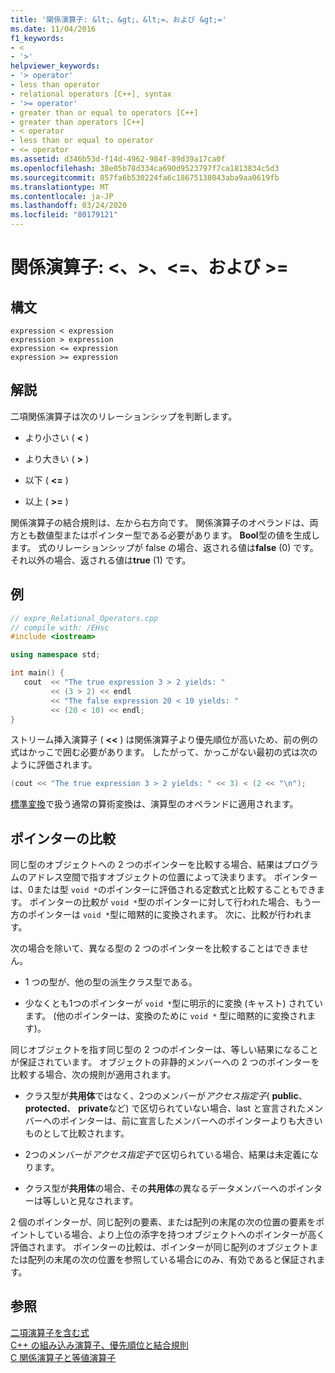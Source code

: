```yaml
---
title: '関係演算子: &lt;、&gt;、&lt;=、および &gt;='
ms.date: 11/04/2016
f1_keywords:
- <
- '>'
helpviewer_keywords:
- '> operator'
- less than operator
- relational operators [C++], syntax
- '>= operator'
- greater than or equal to operators [C++]
- greater than operators [C++]
- < operator
- less than or equal to operator
- <= operator
ms.assetid: d346b53d-f14d-4962-984f-89d39a17ca0f
ms.openlocfilehash: 38e05b78d334ca690d9523797f7ca1813834c5d3
ms.sourcegitcommit: 857fa6b530224fa6c18675138043aba9aa0619fb
ms.translationtype: MT
ms.contentlocale: ja-JP
ms.lasthandoff: 03/24/2020
ms.locfileid: "80179121"
---
```

# <a name="relational-operators-lt-gt-lt-and-gt"></a>関係演算子: &lt;、&gt;、&lt;=、および &gt;=

## <a name="syntax"></a>構文

```
expression < expression
expression > expression
expression <= expression
expression >= expression
```

## <a name="remarks"></a>解説

二項関係演算子は次のリレーションシップを判断します。

- より小さい ( **\<** )

- より大きい ( **>** )

- 以下 ( **\<=** )

- 以上 ( **>=** )

関係演算子の結合規則は、左から右方向です。 関係演算子のオペランドは、両方とも数値型またはポインター型である必要があります。 **Bool**型の値を生成します。 式のリレーションシップが false の場合、返される値は**false** (0) です。それ以外の場合、返される値は**true** (1) です。

## <a name="example"></a>例

```cpp
// expre_Relational_Operators.cpp
// compile with: /EHsc
#include <iostream>

using namespace std;

int main() {
   cout  << "The true expression 3 > 2 yields: "
         << (3 > 2) << endl
         << "The false expression 20 < 10 yields: "
         << (20 < 10) << endl;
}
```

ストリーム挿入演算子 ( **<<** ) は関係演算子より優先順位が高いため、前の例の式はかっこで囲む必要があります。 したがって、かっこがない最初の式は次のように評価されます。

```cpp
(cout << "The true expression 3 > 2 yields: " << 3) < (2 << "\n");
```

[標準変換](standard-conversions.md)で扱う通常の算術変換は、演算型のオペランドに適用されます。

## <a name="comparing-pointers"></a>ポインターの比較

同じ型のオブジェクトへの 2 つのポインターを比較する場合、結果はプログラムのアドレス空間で指すオブジェクトの位置によって決まります。 ポインターは、0または型 `void *`のポインターに評価される定数式と比較することもできます。 ポインターの比較が `void *`型のポインターに対して行われた場合、もう一方のポインターは `void *`型に暗黙的に変換されます。 次に、比較が行われます。

次の場合を除いて、異なる型の 2 つのポインターを比較することはできません。

- 1 つの型が、他の型の派生クラス型である。

- 少なくとも1つのポインターが `void *`型に明示的に変換 (キャスト) されています。 (他のポインターは、変換のために `void *` 型に暗黙的に変換されます)。

同じオブジェクトを指す同じ型の 2 つのポインターは、等しい結果になることが保証されています。 オブジェクトの非静的メンバーへの 2 つのポインターを比較する場合、次の規則が適用されます。

- クラス型が**共用体**ではなく、2つのメンバーが*アクセス指定子*( **public**、 **protected**、 **private**など) で区切られていない場合、last と宣言されたメンバーへのポインターは、前に宣言したメンバーへのポインターよりも大きいものとして比較されます。

- 2つのメンバーが*アクセス指定子*で区切られている場合、結果は未定義になります。

- クラス型が**共用体**の場合、その**共用体**の異なるデータメンバーへのポインターは等しいと見なされます。

2 個のポインターが、同じ配列の要素、または配列の末尾の次の位置の要素をポイントしている場合、より上位の添字を持つオブジェクトへのポインターが高く評価されます。 ポインターの比較は、ポインターが同じ配列のオブジェクトまたは配列の末尾の次の位置を参照している場合にのみ、有効であると保証されます。

## <a name="see-also"></a>参照

[二項演算子を含む式](../cpp/expressions-with-binary-operators.md)<br/>
[C++ の組み込み演算子、優先順位と結合規則](../cpp/cpp-built-in-operators-precedence-and-associativity.md)<br/>
[C 関係演算子と等値演算子](../c-language/c-relational-and-equality-operators.md)

